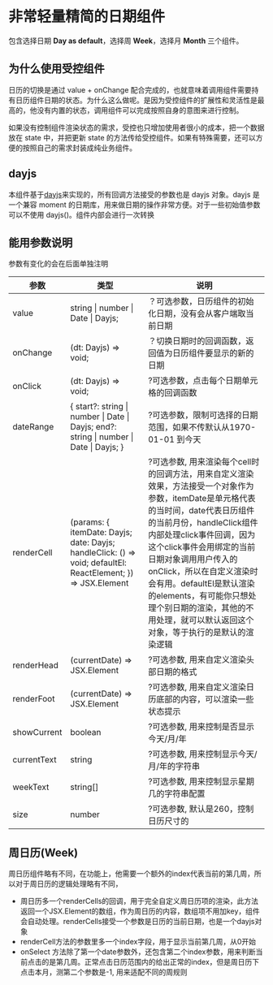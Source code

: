 # 非常轻量精简的日期组件

包含选择日期 **Day as default**，选择周 **Week**，选择月 **Month** 三个组件。

## 为什么使用受控组件

日历的切换是通过 value + onChange 配合完成的，也就意味着调用组件需要持有日历组件日期的状态。为什么这么做呢。是因为受控组件的扩展性和灵活性是最高的，他没有内置的状态，调用组件可以完成按照自身的意图来进行控制。

如果没有控制组件渲染状态的需求，受控也只增加使用者很小的成本，把一个数据放在 state 中，并把更新 state 的方法传给受控组件。如果有特殊需要，还可以方便的按照自己的需求封装成纯业务组件。

## dayjs

本组件基于[dayjs](https://github.com/iamkun/dayjs/blob/dev/docs/en/API-reference.md)来实现的，所有回调方法接受的参数也是 dayjs 对象。dayjs 是一个兼容 moment 的日期库，用来做日期的操作非常方便。对于一些初始值参数可以不使用 dayjs()。组件内部会进行一次转换

## 能用参数说明

参数有变化的会在后面单独注明

<table>
  <thead>
    <tr>
      <th>参数</th>
      <th>类型</th>
      <th>说明</th>
    </tr>
  </thead>
  <tbody>
    <tr>
      <td>value</td>
      <td>string | number | Date | Dayjs;</td>
      <td>？可选参数，日历组件的初始化日期，没有会从客户端取当前日期</td>
    </tr>
    <tr>
      <td>onChange</td>
      <td>(dt: Dayjs) => void;</td>
      <td>？切换日期时的回调函数，返回值为日历组件要显示的新的日期</td>
    </tr>
    <tr>
      <td>onClick</td>
      <td>(dt: Dayjs) => void;</td>
      <td>?可选参数，点击每个日期单元格的回调函数</td>
    </tr>
    <tr>
      <td>dateRange</td>
      <td>{   
        start?: string | number | Date | Dayjs;   
        end?: string | number | Date | Dayjs;     
  }</td>
      <td>
        ?可选参数，限制可选择的日期范围，如果不传默认从1970-01-01 到今天
      </td>
    </tr>
    <tr>
      <td>renderCell</td>
      <td>
          (params: {
            itemDate: Dayjs;
            date: Dayjs;
            handleClick: () => void;
            defaultEl: ReactElement;
          }) => JSX.Element
        </td>
      <td>?可选参数, 用来渲染每个cell时的回调方法，用来自定义渲染效果，方法接受一个对象作为参数，itemDate是单元格代表的当时间，date代表日历组件的当前月份，handleClick组件内部处理click事件回调，因为这个click事件会用绑定的当前日期对象调用用户传入的onClick，所以在自定义渲染时会有用。defaultEl是默认渲染的elements，有可能你只想处理个别日期的渲染，其他的不用处理，就可以默认返回这个对象，等于执行的是默认的渲染逻辑</td>
    </tr>
    <tr>
      <td>renderHead</td>
      <td>(currentDate) => JSX.Element</td>
      <td>?可选参数, 用来自定义渲染头部日期的格式</td>
    </tr>
    <tr>
      <td>renderFoot</td>
      <td>(currentDate) => JSX.Element</td>
      <td>?可选参数, 用来自定义渲染日历底部的内容，可以渲染一些状态提示</td>
    </tr>
    <tr>
      <td>showCurrent</td>
      <td>boolean</td>
      <td>?可选参数, 用来控制是否显示今天/月/年</td>
    </tr>
    <tr>
      <td>currentText</td>
      <td>string</td>
      <td>?可选参数, 用来控制显示今天/月/年的字符串</td>
    </tr>
    <tr>
      <td>weekText</td>
      <td>string[]</td>
      <td>?可选参数, 用来控制显示星期几的字符串配置</td>
    </tr>
    <tr>
      <td>size</td>
      <td>number</td>
      <td>?可选参数, 默认是260，控制日历尺寸的</td>
    </tr>
  </tbody>
</table>


## 周日历(Week)
周日历组件略有不同，在功能上，他需要一个额外的index代表当前的第几周，所以对于周日历的逻辑处理略有不同，

* 周日历多一个renderCells的回调，用于完全自定义周日历项的渲染，此方法返回一个JSX.Element的数组，作为周日历的内容，数组项不用加key，组件会自动处理。renderCells接受一个参数是日历的当前日期，也是一个dayjs对象
* renderCell方法的参数里多一个index字段，用于显示当前第几周，从0开始
* onSelect 方法除了第一个date参数外，还包含第二个index参数，用来判断当前点击的是第几周。正常点击日历范围内的给出正常的index，但是周日历下点击本月，测第二个参数是-1, 用来适配不同的周规则